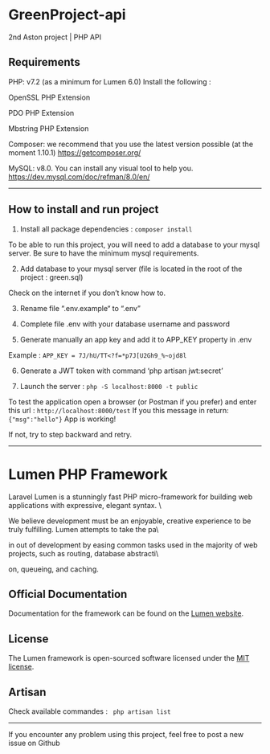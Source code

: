 # GreenProject-api 

2nd Aston project |  PHP API 


## Requirements 

PHP: v7.2 (as a minimum for Lumen 6.0)  Install the following : 

OpenSSL PHP Extension 

PDO PHP Extension 

Mbstring PHP Extension  

Composer: we recommend that you use the latest version possible (at the moment 1.10.1) 
https://getcomposer.org/

MySQL: v8.0. You can install any visual tool to help you. 
https://dev.mysql.com/doc/refman/8.0/en/

----------------------------------------------

## How to install and run project 
 
1. Install all package dependencies : 
`composer install`


To be able to run this project, you will need to add a database to your mysql server. 
Be sure to have the minimum mysql requirements.


2. Add database to your mysql server (file is located in the root of the project : green.sql)

Check on the internet if you don’t know how to.


3. Rename file “.env.example“ to “.env”


4. Complete file .env with your database username and password


5. Generate manually an app key and add it to APP_KEY property in .env

Example : `APP_KEY = 7J/hU/TT<?f=*p7J[U2Gh9_%~ojd8l`


6. Generate a JWT token with command ‘php artisan jwt:secret’


7. Launch the server :
`php -S localhost:8000 -t public`


To test the application open a browser (or Postman if you prefer) and enter this url :
`http://localhost:8000/test`
If you this message in return:
`{"msg":"hello"}`
App is working!

If not, try to step backward and retry.

----------------------------------------------


# Lumen PHP Framework 

 Laravel Lumen is a stunningly fast PHP micro-framework for building web applications with expressive, elegant syntax. \ 

We believe development must be an enjoyable, creative experience to be truly fulfilling. Lumen attempts to take the pa\ 

in out of development by easing common tasks used in the majority of web projects, such as routing, database abstracti\ 

on, queueing, and caching. 

## Official Documentation  

Documentation for the framework can be found on the [Lumen website](https://lumen.laravel.com/docs).  

## License 

The Lumen framework is open-sourced software licensed under the [MIT license](https://opensource.org/licenses/MIT). 

 
## Artisan 
 
Check available commandes : 
` php artisan list` 


---------------------------------------------- 

If you encounter any problem using this project, feel free to post a new issue on Github
